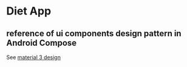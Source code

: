 # Diet App
## reference of ui components design pattern in Android Compose
See [material 3 design](https://m3.material.io/)